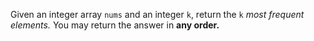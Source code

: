 Given an integer array `nums` and an integer `k`, return the `k` *most frequent elements.* You may return the answer in **any order.**
